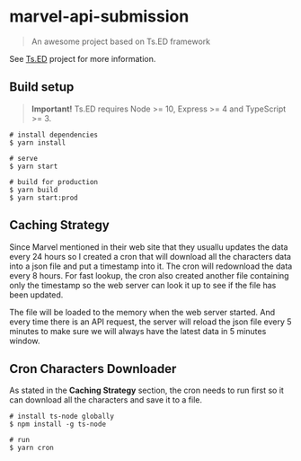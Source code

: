 # marvel-api-submission

> An awesome project based on Ts.ED framework

See [Ts.ED](https://tsed.io) project for more information.

## Build setup

> **Important!** Ts.ED requires Node >= 10, Express >= 4 and TypeScript >= 3.

```batch
# install dependencies
$ yarn install

# serve
$ yarn start

# build for production
$ yarn build
$ yarn start:prod
```

## Caching Strategy
Since Marvel mentioned in their web site that they usuallu updates the data every 24 hours so I created a cron that will download all the characters data into a json file and put a timestamp into it. The cron will redownload the data every 8 hours. For fast lookup, the cron also created another file containing only the timestamp so the web server can look it up to see if the file has been updated.

The file will be loaded to the memory when the web server started. And every time there is an API request, the server will reload the json file every 5 minutes to make sure we will always have the latest data in 5 minutes window.

## Cron Characters Downloader
As stated in the **Caching Strategy** section, the cron needs to run first so it can download all the characters and save it to a file.

```batch
# install ts-node globally
$ npm install -g ts-node

# run
$ yarn cron

```